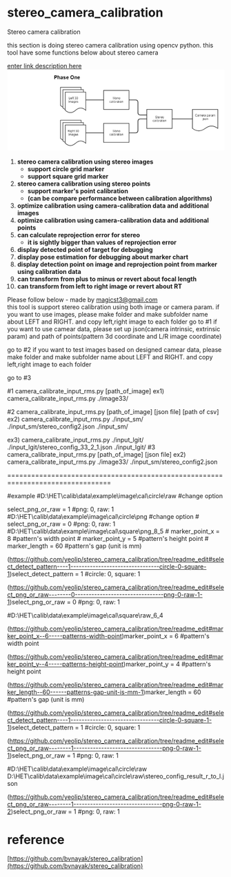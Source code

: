 # stereo_camera_calibration

Stereo camera calibration

this section is doing stereo camera calibration using opencv python.
this tool have some functions below about stereo camera

[enter link description here](./desc/StereoCalibrate_phase_one.png)
![enter image description here](./desc/StereoCalibrate_phase_one.png)

 1. **stereo camera calibration using stereo images**
    - **support circle grid marker**
    - **support square grid marker**
2. **stereo camera calibration using stereo points**
    - **support marker's point calibration** 
    - **(can be compare performance between calibration algorithms)**
3. **optimize calibration using camera-calibration data and additional images**
4. **optimize calibration using camera-calibration data and additional points**
5. **can calculate reprojection error for stereo** 
    - **it is sightly bigger than values of reprojection error**
6.  **display detected point  of target for debugging**
7.  **display pose estimation for debugging about marker chart**
8.  **display detection point on image and reprojection point from marker using calibration data**
9. **can transform from plus to minus or revert about focal length**
10. **can transform from left to right image or revert about RT**

Please follow below - made by  [magicst3@gmail.com](mailto:magicst3@gmail.com)  
this tool is support stereo calibration using both image or camera param. if you want to use images, please make folder and make subfolder name about LEFT and RIGHT. and copy left,right image to each folder go to #1 if you want to use camear data, please set up json(camera intrinsic, extrinsic param) and path of points(pattern 3d coordinate and L/R image coordinate)

go to #2 if you want to test images based on designed camear data, please make folder and make subfolder name about LEFT and RIGHT. and copy left,right image to each folder

go to #3

#1 camera_calibrate_input_rms.py [path_of_image] ex1) camera_calibrate_input_rms.py ./image33/

#2 camera_calibrate_input_rms.py [path_of_image] [json file] [path of csv] ex2) camera_calibrate_input_rms.py ./input_sm/ ./input_sm/stereo_config2.json ./input_sm/

ex3) camera_calibrate_input_rms.py ./input_lgit/ ./input_lgit/stereo_config_33_2_1.json ./input_lgit/ #3 camera_calibrate_input_rms.py [path_of_image] [json file] ex2) camera_calibrate_input_rms.py ./image33/ ./input_sm/stereo_config2.json

================================================================================

#example #D:\HET\calib\data\example\image\cal\circle\raw #change option

[](https://github.com/yeolip/stereo_camera_calibration/tree/readme_edit#select_png_or_raw--------1--------------------------------png-0-raw-1)select_png_or_raw = 1 #png: 0, raw: 1 #D:\HET\calib\data\example\image\cal\circle\png #change option # [](https://github.com/yeolip/stereo_camera_calibration/tree/readme_edit#select_png_or_raw--------0--------------------------------png-0-raw-1)select_png_or_raw = 0 #png: 0, raw: 1 #D:\HET\calib\data\example\image\cal\square\png_8_5 # [](https://github.com/yeolip/stereo_camera_calibration/tree/readme_edit#marker_point_x--8-----patterns-width-point)marker_point_x = 8 #pattern's width point # [](https://github.com/yeolip/stereo_camera_calibration/tree/readme_edit#marker_point_y--5-----patterns-height-point)marker_point_y = 5 #pattern's height point # [](https://github.com/yeolip/stereo_camera_calibration/tree/readme_edit#marker_length--60------patterns-gap-unit-is-mm)marker_length = 60 #pattern's gap (unit is mm)

(https://github.com/yeolip/stereo_camera_calibration/tree/readme_edit#select_detect_pattern----1--------------------------------circle-0-square-1)select_detect_pattern = 1 #circle: 0, square: 1

(https://github.com/yeolip/stereo_camera_calibration/tree/readme_edit#select_png_or_raw--------0--------------------------------png-0-raw-1-1)select_png_or_raw = 0 #png: 0, raw: 1

#D:\HET\calib\data\example\image\cal\square\raw_6_4

(https://github.com/yeolip/stereo_camera_calibration/tree/readme_edit#marker_point_x--6-----patterns-width-point)marker_point_x = 6 #pattern's width point

(https://github.com/yeolip/stereo_camera_calibration/tree/readme_edit#marker_point_y--4-----patterns-height-point)marker_point_y = 4 #pattern's height point

(https://github.com/yeolip/stereo_camera_calibration/tree/readme_edit#marker_length--60------patterns-gap-unit-is-mm-1)marker_length = 60 #pattern's gap (unit is mm)

(https://github.com/yeolip/stereo_camera_calibration/tree/readme_edit#select_detect_pattern----1--------------------------------circle-0-square-1-1)select_detect_pattern = 1 #circle: 0, square: 1

(https://github.com/yeolip/stereo_camera_calibration/tree/readme_edit#select_png_or_raw--------1--------------------------------png-0-raw-1-1)select_png_or_raw = 1 #png: 0, raw: 1

#D:\HET\calib\data\example\image\cal\circle\raw D:\HET\calib\data\example\image\cal\circle\raw\stereo_config_result_r_to_l.json

(https://github.com/yeolip/stereo_camera_calibration/tree/readme_edit#select_png_or_raw--------1--------------------------------png-0-raw-1-2)select_png_or_raw = 1 #png: 0, raw: 1

# reference

[https://github.com/bvnayak/stereo_calibration](https://github.com/bvnayak/stereo_calibration)

